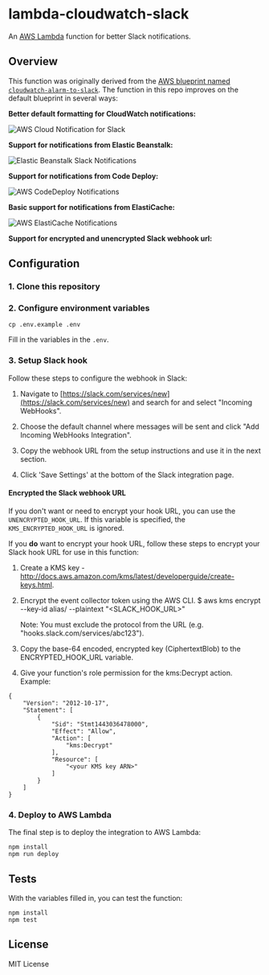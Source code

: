 # lambda-cloudwatch-slack

An [AWS Lambda](http://aws.amazon.com/lambda/) function for better Slack notifications. 

## Overview

This function was originally derived from the
[AWS blueprint named `cloudwatch-alarm-to-slack`](https://aws.amazon.com/blogs/aws/new-slack-integration-blueprints-for-aws-lambda/). The
function in this repo improves on the default blueprint in several
ways:

**Better default formatting for CloudWatch notifications:**

![AWS Cloud Notification for Slack](https://github.com/assertible/lambda-cloudwatch-slack/raw/master/images/cloudwatch.png)

**Support for notifications from Elastic Beanstalk:**

![Elastic Beanstalk Slack Notifications](https://github.com/assertible/lambda-cloudwatch-slack/raw/master/images/elastic-beanstalk.png)

**Support for notifications from Code Deploy:**

![AWS CodeDeploy Notifications](https://github.com/assertible/lambda-cloudwatch-slack/raw/master/images/code-deploy.png)

**Basic support for notifications from ElastiCache:**

![AWS ElastiCache Notifications](https://github.com/assertible/lambda-cloudwatch-slack/raw/master/images/elasticache.png)

**Support for encrypted and unencrypted Slack webhook url:**


## Configuration

### 1. Clone this repository

### 2. Configure environment variables

```
cp .env.example .env
```

Fill in the variables in the `.env`. 

### 3. Setup Slack hook

Follow these steps to configure the webhook in Slack:

  1. Navigate to
     [https://slack.com/services/new](https://slack.com/services/new)
     and search for and select "Incoming WebHooks".

  3. Choose the default channel where messages will be sent and click
     "Add Incoming WebHooks Integration".

  4. Copy the webhook URL from the setup instructions and use it in
     the next section.

  5. Click 'Save Settings' at the bottom of the Slack integration
     page.

#### Encrypted the Slack webhook URL

If you don't want or need to encrypt your hook URL, you can use the
`UNENCRYPTED_HOOK_URL`.  If this variable is specified, the
`KMS_ENCRYPTED_HOOK_URL` is ignored.

If you **do** want to encrypt your hook URL, follow these steps to
encrypt your Slack hook URL for use in this function:

  1. Create a KMS key -
     http://docs.aws.amazon.com/kms/latest/developerguide/create-keys.html.

  2. Encrypt the event collector token using the AWS CLI.
     $ aws kms encrypt --key-id alias/<KMS key name> --plaintext "<SLACK_HOOK_URL>"

     Note: You must exclude the protocol from the URL
     (e.g. "hooks.slack.com/services/abc123").

  3. Copy the base-64 encoded, encrypted key (CiphertextBlob) to the
     ENCRYPTED_HOOK_URL variable.

  4. Give your function's role permission for the kms:Decrypt action.
     Example:

```
{
    "Version": "2012-10-17",
    "Statement": [
        {
            "Sid": "Stmt1443036478000",
            "Effect": "Allow",
            "Action": [
                "kms:Decrypt"
            ],
            "Resource": [
                "<your KMS key ARN>"
            ]
        }
    ]
}
```


### 4. Deploy to AWS Lambda

The final step is to deploy the integration to AWS Lambda:

    npm install
    npm run deploy

## Tests

With the variables filled in, you can test the function:

```
npm install
npm test
```

## License

MIT License
